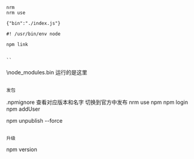 ```
nrm
nrm use

```

```
{"bin":"./index.js"}

#! /usr/bin/env node

```

```
npm link


``

```
\node_modules\.bin  运行的是这里
```

发包

```
.npmignore
查看对应版本和名字
切换到官方中发布  nrm use npm
npm login
npm addUser

npm unpublish --force


```

升级
```
npm version
```